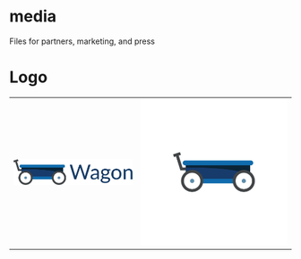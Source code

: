 # media
Files for partners, marketing, and press

Logo
===

<table>
  <tr>
    <td><img src="logos/wagon_text_logo.png"/></td>
    <td><img src="logos/wagon_logo.png"/></td>
  </tr>
</table>
